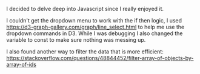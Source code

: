 I decided to delve deep into Javascript since I really enjoyed it.

I couldn't get the dropdown menu to work with the if then logic, I used https://d3-graph-gallery.com/graph/line_select.html to help me use the dropdown commands in D3.
While I was debugging I also changed the variable to const to make sure nothing was messing up.

I also found another way to filter the data that is more efficient:  https://stackoverflow.com/questions/48844452/filter-array-of-objects-by-array-of-ids




